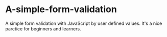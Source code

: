# A-simple-form-validation
A simple form validation with JavaScript by user defined values. It's a nice parctice for beginners and learners.
